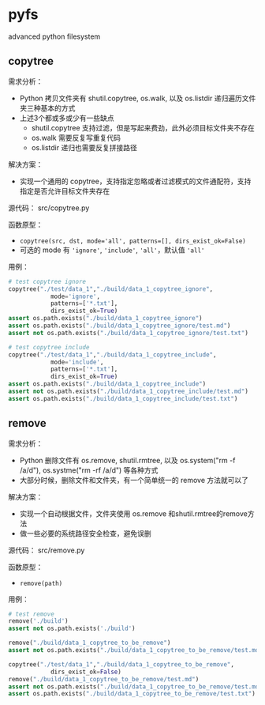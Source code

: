 # pyfs
advanced python filesystem

## copytree

需求分析：
* Python 拷贝文件夹有 shutil.copytree, os.walk, 以及 os.listdir 递归遍历文件夹三种基本的方式
* 上述3个都或多或少有一些缺点
  * shutil.copytree 支持过滤，但是写起来费劲，此外必须目标文件夹不存在
  * os.walk 需要反复写重复代码
  * os.listdir 递归也需要反复拼接路径

解决方案：
* 实现一个通用的 copytree，支持指定忽略或者过滤模式的文件通配符，支持指定是否允许目标文件夹存在

源代码：
src/copytree.py

函数原型：
* `copytree(src, dst, mode='all', patterns=[], dirs_exist_ok=False)`
* 可选的 mode 有 `'ignore'`, `'include'`, `'all'`，默认值 `'all'`

用例：

```python
# test copytree ignore
copytree("./test/data_1","./build/data_1_copytree_ignore", 
            mode='ignore', 
            patterns=['*.txt'], 
            dirs_exist_ok=True)
assert os.path.exists("./build/data_1_copytree_ignore")
assert os.path.exists("./build/data_1_copytree_ignore/test.md")
assert not os.path.exists("./build/data_1_copytree_ignore/test.txt")

# test copytree include
copytree("./test/data_1","./build/data_1_copytree_include", 
            mode='include', 
            patterns=['*.txt'], 
            dirs_exist_ok=True)
assert os.path.exists("./build/data_1_copytree_include")
assert not os.path.exists("./build/data_1_copytree_include/test.md")
assert os.path.exists("./build/data_1_copytree_include/test.txt")
```


## remove
需求分析：
* Python 删除文件有 os.remove, shutil.rmtree, 以及 os.system("rm -f /a/d"), os.systme("rm -rf /a/d") 等各种方式
* 大部分时候，删除文件和文件夹，有一个简单统一的 remove 方法就可以了

解决方案：
* 实现一个自动根据文件，文件夹使用 os.remove 和shutil.rmtree的remove方法
* 做一些必要的系统路径安全检查，避免误删

源代码：
src/remove.py

函数原型：
* `remove(path)`

用例：
```python
# test remove
remove('./build')
assert not os.path.exists('./build')

remove("./build/data_1_copytree_to_be_remove")
assert not os.path.exists("./build/data_1_copytree_to_be_remove/test.md")

copytree("./test/data_1","./build/data_1_copytree_to_be_remove", 
            dirs_exist_ok=False)
remove("./build/data_1_copytree_to_be_remove/test.md")
assert not os.path.exists("./build/data_1_copytree_to_be_remove/test.md")
assert os.path.exists("./build/data_1_copytree_to_be_remove/test.txt")
```